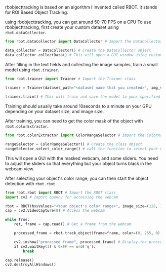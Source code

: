 rbobjecttracking is based on an algorithm I invented called RBOT. it stands for ROI Based Object Tracking.

using rbobjecttracking, you can get around 50-70 FPS on a CPU
To use rbobjecttracking, first create your custom dataset using ```rbot.dataCollector```.

``` python
from rbot.dataCollector import DataCollector # Import the DataCollector class

data_collector = DataCollector() # Create the DataCollector object
data_collector.collectData() # This will open a GUI window using customtkinter and opencv.
```
After filling in the text fields and collecting the image samples, train a small model using ```rbot.trainer```.

``` python
from rbot.trainer import Trainer # Import the Trainer class

trainer = Trainer(dataset_path="<dataset name that you created>", img_size=(128, 128), model_path="<path you want to save your model>") # Create the Trainer object
                  
trainer.train() # This will train and save the model to your specified model path
```

Training should usually take around 10seconds to a minute on your GPU depending on your dataset size, and image size.

After training, you can need to get the color mask of the object with ```rbot.colorExtractor```.

``` python
from rbot.colorExtractor import ColorRangeSelector # import the ColorRangeSelector class

rangeSelector = ColorRangeSelector() # Create the class object
rangeSelector.select_color_range() # call the function to select your object's color range
```

This will open a GUI with the masked webcam, and some sliders. You need to adjust the sliders so that everything but your object turns black in the webcam view.

After selecting your object's color range, you can then start the object detection with ```rbot.rbot```
``` python
from rbot.rbot import RBOT # Import the RBOT class
import cv2 # Import opencv for accessing the webcam

rbot = RBOT(hsvValues="<Your object's color range>", image_size=(128, 128), minimum_confidence=0.9) # Create the RBOT object
cap = cv2.VideoCapture(0) # Access the webcam

while True:
    ret, frame = cap.read() # Get a frame from the webcam

    processed_frame = rbot.track_object(frame=frame, color=(0, 255, 0), width=2) # Process the frame

    cv2.imshow("processed frame", processed_frame) # Display the proccesed frame
    if cv2.waitKey(1) & 0xFF == ord('q'):
        break

cap.release()
cv2.destroyAllWindows()
```
